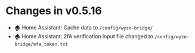 # Changes in v0.5.16

- 🏠 Home Assistant: Cache data to `/config/wyze-bridge/`
- 🏠 Home Assistant: 2fA verification input file changed to `/config/wyze-bridge/mfa_token.txt`